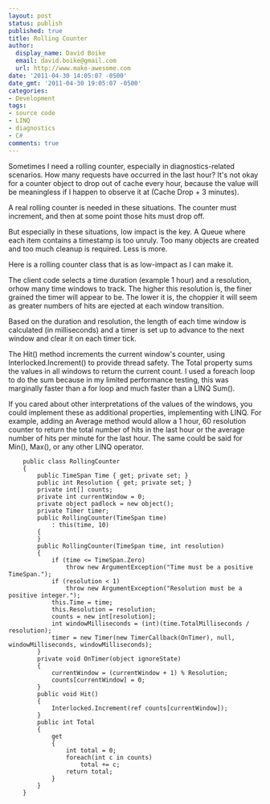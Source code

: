 ```yaml
---
layout: post
status: publish
published: true
title: Rolling Counter
author:
  display_name: David Boike
  email: david.boike@gmail.com
  url: http://www.make-awesome.com
date: '2011-04-30 14:05:07 -0500'
date_gmt: '2011-04-30 19:05:07 -0500'
categories:
- Development
tags:
- source code
- LINQ
- diagnostics
- C#
comments: true
---
```

Sometimes I need a rolling counter, especially in diagnostics-related scenarios. How many requests have occurred in the last hour? It's not okay for a counter object to drop out of cache every hour, because the value will be meaningless if I happen to observe it at (Cache Drop + 3 minutes).

A real rolling counter is needed in these situations. The counter must increment, and then at some point those hits must drop off.

But especially in these situations, low impact is the key. A Queue where each item contains a timestamp is too unruly. Too many objects are created and too much cleanup is required. Less is more.

<!-- more -->

Here is a rolling counter class that is as low-impact as I can make it.

The client code selects a time duration (example 1 hour) and a resolution, orhow many time windows to track. The higher this resolution is, the finer grained the timer will appear to be. The lower it is, the choppier it will seem as greater numbers of hits are ejected at each window transition.

Based on the duration and resolution, the length of each time window is calculated (in milliseconds) and a timer is set up to advance to the next window and clear it on each timer tick.

The Hit() method increments the current window's counter, using Interlocked.Increment() to provide thread safety. The Total property sums the values in all windows to return the current count. I used a foreach loop to do the sum because in my limited performance testing, this was marginally faster than a for loop and much faster than a LINQ Sum().

If you cared about other interpretations of the values of the windows, you could implement these as additional properties, implementing with LINQ. For example, adding an Average method would allow a 1 hour, 60 resolution counter to return the total number of hits in the last hour or the average number of hits per minute for the last hour. The same could be said for Min(), Max(), or any other LINQ operator.

        public class RollingCounter
        {
            public TimeSpan Time { get; private set; }
            public int Resolution { get; private set; }
            private int[] counts;
            private int currentWindow = 0;
            private object padlock = new object();
            private Timer timer;
            public RollingCounter(TimeSpan time)
                : this(time, 10)
            {
            }
            public RollingCounter(TimeSpan time, int resolution)
            {
                if (time <= TimeSpan.Zero)
                    throw new ArgumentException("Time must be a positive TimeSpan.");
                if (resolution < 1)
                    throw new ArgumentException("Resolution must be a positive integer.");
                this.Time = time;
                this.Resolution = resolution;
                counts = new int[resolution];
                int windowMilliseconds = (int)(time.TotalMilliseconds / resolution);
                timer = new Timer(new TimerCallback(OnTimer), null, windowMilliseconds, windowMilliseconds);
            }
            private void OnTimer(object ignoreState)
            {
                currentWindow = (currentWindow + 1) % Resolution;
                counts[currentWindow] = 0;
            }
            public void Hit()
            {
                Interlocked.Increment(ref counts[currentWindow]);
            }
            public int Total
            {
                get
                {
                    int total = 0;
                    foreach(int c in counts)
                        total += c;
                    return total;
                }
            }
        }
